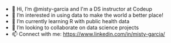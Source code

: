 - 👋 Hi, I’m @misty-garcia and I'm a DS instructor at Codeup
- 👀 I’m interested in using data to make the world a better place! 
- 🌱 I’m currently learning R with public health data 
- 💞️ I’m looking to collaborate on data science projects
- 📫 Connect with me: https://www.linkedin.com/in/misty-garcia/ 

<!---
misty-garcia/misty-garcia is a ✨ special ✨ repository because its `README.md` (this file) appears on your GitHub profile.
You can click the Preview link to take a look at your changes.
--->
